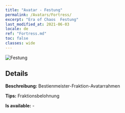 ```yaml
---
title: "Avatar - Festung"
permalink: /Avatars/Fortress/
excerpt: "Era of Chaos  Festung"
last_modified_at: 2021-06-03
locale: de
ref: "Fortress.md"
toc: false
classes: wide
---
```

 ![Festung](/images/a/avatarFrame_46.png)

## Details

 **Beschreibung:** Bestienmeister-Fraktion-Avatarrahmen 

 **Tips:** Fraktionsbelohnung 

 **Is available:**  - 

